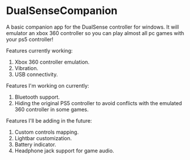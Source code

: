 # DualSenseCompanion

A basic companion app for the DualSense controller for windows. It will emulator an xbox 360 controller so you can play almost all pc games with your ps5 controller!

Features currently working:
1. Xbox 360 controller emulation.
2. Vibration.
3. USB connectivity.

Features I'm working on currently:
1. Bluetooth support.
2. Hiding the original PS5 controller to avoid conflicts with the emulated 360 controller in some games.

Features I'll be adding in the future:
1. Custom controls mapping.
2. Lightbar customization.
3. Battery indicator.
4. Headphone jack support for game audio.
